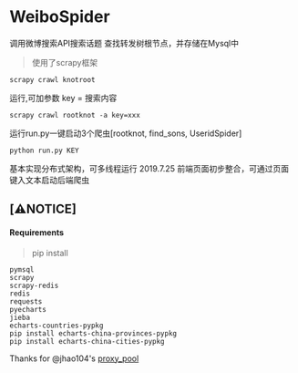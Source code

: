 # WeiboSpider
调用微博搜索API搜索话题
查找转发树根节点，并存储在Mysql中
>使用了scrapy框架

```
scrapy crawl knotroot
```
运行,可加参数
key = 搜索内容

```
scrapy crawl rootknot -a key=xxx
```

运行run.py一键启动3个爬虫[rootknot, find_sons, UseridSpider]
```
python run.py KEY
```
基本实现分布式架构，可多线程运行
2019.7.25
前端页面初步整合，可通过页面键入文本启动后端爬虫

## [:warning:NOTICE]
#### Requirements
>pip install
```
pymsql
scrapy
scrapy-redis
redis
requests
pyecharts
jieba
echarts-countries-pypkg
pip install echarts-china-provinces-pypkg
pip install echarts-china-cities-pypkg
```
Thanks for @jhao104's [proxy_pool](https://github.com/jhao104/proxy_pool.git)
